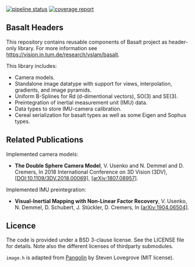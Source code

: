 [![pipeline status](https://gitlab.com/VladyslavUsenko/basalt-headers/badges/master/pipeline.svg)](https://gitlab.com/VladyslavUsenko/basalt-headers/commits/master)
[![coverage report](https://gitlab.com/VladyslavUsenko/basalt-headers/badges/master/coverage.svg)](https://gitlab.com/VladyslavUsenko/basalt-headers/commits/master)

## Basalt Headers
This repository contains reusable components of Basalt project as header-only library. For more information see https://vision.in.tum.de/research/vslam/basalt.

This library includes:
* Camera models.
* Standalone image datatype with support for views, interpolation, gradients, and image pyramids.
* Uniform B-Splines for Rd (d-dimentional vectors), SO(3) and SE(3).
* Preintegration of inertial measurement unit (IMU) data.
* Data types to store IMU-camera calibration.
* Cereal serialization for basalt types as well as some Eigen and Sophus types.



## Related Publications
Implemented camera models:
* **The Double Sphere Camera Model**, V. Usenko and N. Demmel and D. Cremers, In 2018 International Conference on 3D Vision (3DV), [[DOI:10.1109/3DV.2018.00069]](https://doi.org/10.1109/3DV.2018.00069), [[arXiv:1807.08957]](https://arxiv.org/abs/1807.08957).

Implemented IMU preintegration:
* **Visual-Inertial Mapping with Non-Linear Factor Recovery**, V. Usenko, N. Demmel, D. Schubert, J. Stückler, D. Cremers, In [[arXiv:1904.06504]](https://arxiv.org/abs/1904.06504).



## Licence

The code is provided under a BSD 3-clause license. See the LICENSE file for details.
Note also the different licenses of thirdparty submodules.

`image.h` is adapted from [Pangolin](https://github.com/stevenlovegrove/Pangolin) by Steven Lovegrove (MIT license).
